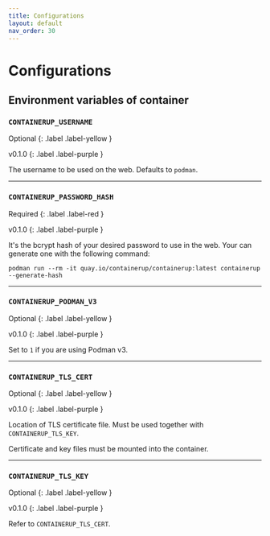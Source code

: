 ```yaml
---
title: Configurations
layout: default
nav_order: 30
---
```


# Configurations

## Environment variables of container

### `CONTAINERUP_USERNAME`

Optional
{: .label .label-yellow }

v0.1.0
{: .label .label-purple }

The username to be used on the web. Defaults to `podman`.

---

### `CONTAINERUP_PASSWORD_HASH`

Required
{: .label .label-red }

v0.1.0
{: .label .label-purple }

It's the bcrypt hash of your desired password to use in the web.
Your can generate one with the following command:

```shell
podman run --rm -it quay.io/containerup/containerup:latest containerup --generate-hash
```

---

### `CONTAINERUP_PODMAN_V3`

Optional
{: .label .label-yellow }

v0.1.0
{: .label .label-purple }

Set to `1` if you are using Podman v3.

---

### `CONTAINERUP_TLS_CERT`

Optional
{: .label .label-yellow }

v0.1.0
{: .label .label-purple }

Location of TLS certificate file. Must be used together with `CONTAINERUP_TLS_KEY`.

Certificate and key files must be mounted into the container.

---

### `CONTAINERUP_TLS_KEY`

Optional
{: .label .label-yellow }

v0.1.0
{: .label .label-purple }

Refer to `CONTAINERUP_TLS_CERT`.
